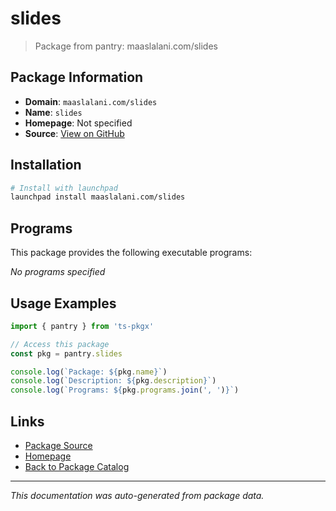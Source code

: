 # slides

> Package from pantry: maaslalani.com/slides

## Package Information

- **Domain**: `maaslalani.com/slides`
- **Name**: `slides`
- **Homepage**: Not specified
- **Source**: [View on GitHub](https://github.com/pkgxdev/pantry/tree/main/projects/maaslalani.com/slides/package.yml)

## Installation

```bash
# Install with launchpad
launchpad install maaslalani.com/slides
```

## Programs

This package provides the following executable programs:

*No programs specified*

## Usage Examples

```typescript
import { pantry } from 'ts-pkgx'

// Access this package
const pkg = pantry.slides

console.log(`Package: ${pkg.name}`)
console.log(`Description: ${pkg.description}`)
console.log(`Programs: ${pkg.programs.join(', ')}`)
```

## Links

- [Package Source](https://github.com/pkgxdev/pantry/tree/main/projects/maaslalani.com/slides/package.yml)
- [Homepage](#)
- [Back to Package Catalog](../../../package-catalog.md)

---

*This documentation was auto-generated from package data.*
